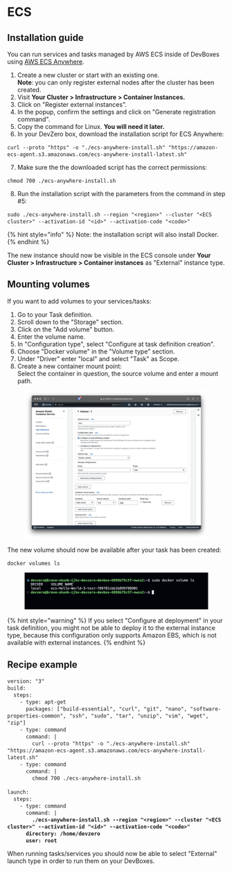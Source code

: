 # ECS

## Installation guide

You can run services and tasks managed by AWS ECS inside of DevBoxes using [AWS ECS Anywhere](https://aws.amazon.com/ecs/anywhere).

1. Create a new cluster or start with an existing one.\
   **Note**: you can only register external nodes after the cluster has been created.
2. Visit **Your Cluster > Infrastructure > Container Instances.**
3. Click on "Register external instances".
4. In the popup, confirm the settings and click on "Generate registration command".
5. Copy the command for Linux. **You will need it later.**
6. In your DevZero box, download the installation script for ECS Anywhere:

```
curl --proto "https" -o "./ecs-anywhere-install.sh" "https://amazon-ecs-agent.s3.amazonaws.com/ecs-anywhere-install-latest.sh"
```

7. Make sure the the downloaded script has the correct permissions:

```
chmod 700 ./ecs-anywhere-install.sh
```

8. Run the installation script with the parameters from the command in step #5:

```
sudo ./ecs-anywhere-install.sh --region "<region>" --cluster "<ECS cluster>" --activation-id "<id>" --activation-code "<code>"
```

{% hint style="info" %}
Note: the installation script will also install Docker.
{% endhint %}

The new instance should now be visible in the ECS console under **Your Cluster > Infrastructure > Container instances** as "External" instance type.

## Mounting volumes

If you want to add volumes to your services/tasks:

1. Go to your Task definition.
2. Scroll down to the "Storage" section.
3. Click on the "Add volume" button.
4. Enter the volume name.
5. In "Configuration type", select "Configure at task definition creation".
6. Choose "Docker volume" in the "Volume type" section.
7. Under "Driver" enter "local" and select "Task" as Scope.
8. Create a new container mount point:\
   Select the container in question, the source volume and enter a mount path.

<figure><img src="../../../.gitbook/assets/Screenshot 2024-07-31 at 14.53.21.png" alt=""><figcaption></figcaption></figure>

The new volume should now be available after your task has been created:

```
docker volumes ls
```

<figure><img src="../../../.gitbook/assets/Screenshot 2024-07-31 at 14.54.42.png" alt=""><figcaption></figcaption></figure>

{% hint style="warning" %}
If you select "Configure at deployment" in your task definition, you might not be able to deploy it to the external instance type, because this configuration only supports Amazon EBS, which is not available with external instances.
{% endhint %}

## Recipe example

<pre class="language-yaml"><code class="lang-yaml">version: "3"
build:
  steps:
    - type: apt-get
      packages: ["build-essential", "curl", "git", "nano", "software-properties-common", "ssh", "sudo", "tar", "unzip", "vim", "wget", "zip"]
    - type: command
      command: |
        curl --proto "https" -o "./ecs-anywhere-install.sh" "https://amazon-ecs-agent.s3.amazonaws.com/ecs-anywhere-install-latest.sh"
    - type: command
      command: |
        chmod 700 ./ecs-anywhere-install.sh

launch:
  steps:
    - type: command
      command: |
<strong>        ./ecs-anywhere-install.sh --region "&#x3C;region>" --cluster "&#x3C;ECS cluster>" --activation-id "&#x3C;id>" --activation-code "&#x3C;code>"
</strong><strong>      directory: /home/devzero
</strong><strong>      user: root
</strong></code></pre>

When running tasks/services you should now be able to select "External" launch type in order to run them on your DevBoxes.
